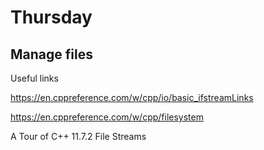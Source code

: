 # Thursday

## Manage files

Useful links

https://en.cppreference.com/w/cpp/io/basic_ifstreamLinks

https://en.cppreference.com/w/cpp/filesystem

A Tour of C++ 11.7.2 File Streams
